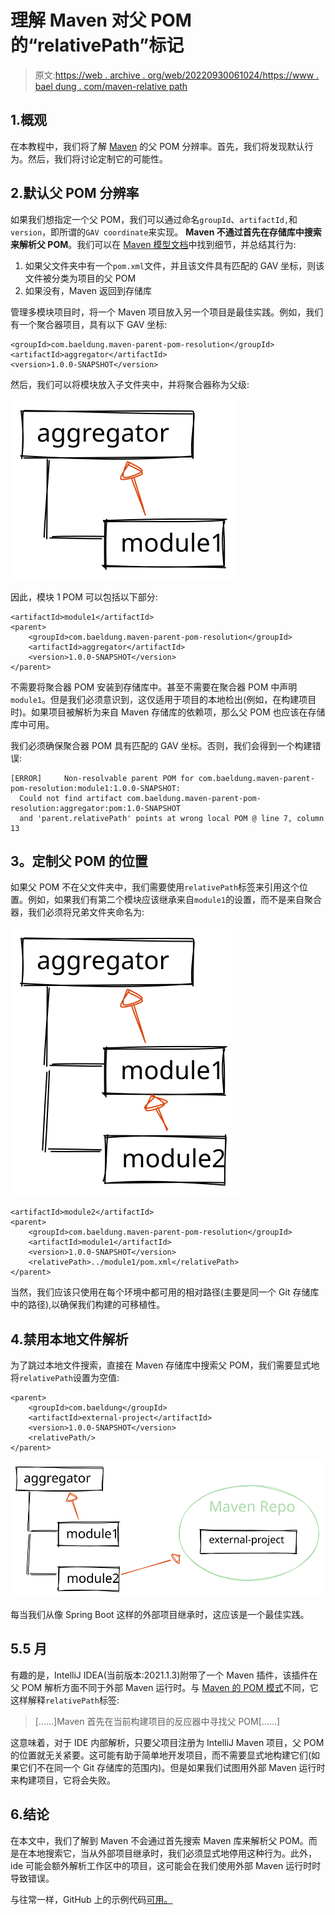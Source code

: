 # 理解 Maven 对父 POM 的“relativePath”标记

> 原文:[https://web . archive . org/web/20220930061024/https://www . bael dung . com/maven-relative path](https://web.archive.org/web/20220930061024/https://www.baeldung.com/maven-relativepath)

## 1.概观

在本教程中，我们将了解 [Maven](/web/20220628123205/https://www.baeldung.com/maven-guide) 的父 POM 分辨率。首先，我们将发现默认行为。然后，我们将讨论定制它的可能性。

## 2.默认父 POM 分辨率

如果我们想指定一个父 POM，我们可以通过命名`groupId`、`artifactId,`和`version`，即所谓的`GAV coordinate`来实现。 **Maven 不通过首先在存储库中搜索来解析父 POM**。我们可以在 [Maven 模型文档](https://web.archive.org/web/20220628123205/https://maven.apache.org/ref/3.0/maven-model/maven.html)中找到细节，并总结其行为:

1.  如果父文件夹中有一个`pom.xml`文件，并且该文件具有匹配的 GAV 坐标，则该文件被分类为项目的父 POM
2.  如果没有，Maven 返回到存储库

管理多模块项目时，将一个 Maven 项目放入另一个项目是最佳实践。例如，我们有一个聚合器项目，具有以下 GAV 坐标:

```
<groupId>com.baeldung.maven-parent-pom-resolution</groupId>
<artifactId>aggregator</artifactId>
<version>1.0.0-SNAPSHOT</version>
```

然后，我们可以将模块放入子文件夹中，并将聚合器称为父级:

[![](img/beebdc0a5a17fe3de08e2a50d58d4669.png)](/web/20220628123205/https://www.baeldung.com/wp-content/uploads/2021/09/module1.svg)

因此，模块 1 POM 可以包括以下部分:

```
<artifactId>module1</artifactId>
<parent>
    <groupId>com.baeldung.maven-parent-pom-resolution</groupId>
    <artifactId>aggregator</artifactId>
    <version>1.0.0-SNAPSHOT</version>
</parent>
```

不需要将聚合器 POM 安装到存储库中。甚至不需要在聚合器 POM 中声明`module1`。但是我们必须意识到，这仅适用于项目的本地检出(例如，在构建项目时)。如果项目被解析为来自 Maven 存储库的依赖项，那么父 POM 也应该在存储库中可用。

我们必须确保聚合器 POM 具有匹配的 GAV 坐标。否则，我们会得到一个构建错误:

```
[ERROR]     Non-resolvable parent POM for com.baeldung.maven-parent-pom-resolution:module1:1.0.0-SNAPSHOT:
  Could not find artifact com.baeldung.maven-parent-pom-resolution:aggregator:pom:1.0-SNAPSHOT
  and 'parent.relativePath' points at wrong local POM @ line 7, column 13
```

## 3。定制父 POM 的位置

如果父 POM 不在父文件夹中，我们需要使用`relativePath`标签来引用这个位置。例如，如果我们有第二个模块应该继承来自`module1`的设置，而不是来自聚合器，我们必须将兄弟文件夹命名为:

[![](img/0ddb8f46c532d64efcabfcd26fd76ca5.png)](/web/20220628123205/https://www.baeldung.com/wp-content/uploads/2021/09/module2.svg)

```
<artifactId>module2</artifactId>
<parent>
    <groupId>com.baeldung.maven-parent-pom-resolution</groupId>
    <artifactId>module1</artifactId>
    <version>1.0.0-SNAPSHOT</version>
    <relativePath>../module1/pom.xml</relativePath>
</parent>
```

当然，我们应该只使用在每个环境中都可用的相对路径(主要是同一个 Git 存储库中的路径),以确保我们构建的可移植性。

## 4.禁用本地文件解析

为了跳过本地文件搜索，直接在 Maven 存储库中搜索父 POM，我们需要显式地将`relativePath`设置为空值:

```
<parent>
    <groupId>com.baeldung</groupId>
    <artifactId>external-project</artifactId>
    <version>1.0.0-SNAPSHOT</version>
    <relativePath/>
</parent>
```

[![](img/063f4940a8657c6546308631bc890a1e.png)](/web/20220628123205/https://www.baeldung.com/wp-content/uploads/2021/09/external.svg)

每当我们从像 Spring Boot 这样的外部项目继承时，这应该是一个最佳实践。

## 5.5 月

有趣的是，IntelliJ IDEA(当前版本:2021.1.3)附带了一个 Maven 插件，该插件在父 POM 解析方面不同于外部 Maven 运行时。与 [Maven 的 POM 模式](https://web.archive.org/web/20220628123205/https://maven.apache.org/xsd/maven-4.0.0.xsd)不同，它这样解释`relativePath`标签:

> [……]Maven 首先在当前构建项目的反应器中寻找父 POM[……]

这意味着，对于 IDE 内部解析，只要父项目注册为 IntelliJ Maven 项目，父 POM 的位置就无关紧要。这可能有助于简单地开发项目，而不需要显式地构建它们(如果它们不在同一个 Git 存储库的范围内)。但是如果我们试图用外部 Maven 运行时来构建项目，它将会失败。

## 6.结论

在本文中，我们了解到 Maven 不会通过首先搜索 Maven 库来解析父 POM。而是在本地搜索它，当从外部项目继承时，我们必须显式地停用这种行为。此外，ide 可能会额外解析工作区中的项目，这可能会在我们使用外部 Maven 运行时时导致错误。

与往常一样，GitHub 上的示例代码[可用。](https://web.archive.org/web/20220628123205/https://github.com/eugenp/tutorials/tree/master/maven-modules/maven-parent-pom-resolution)